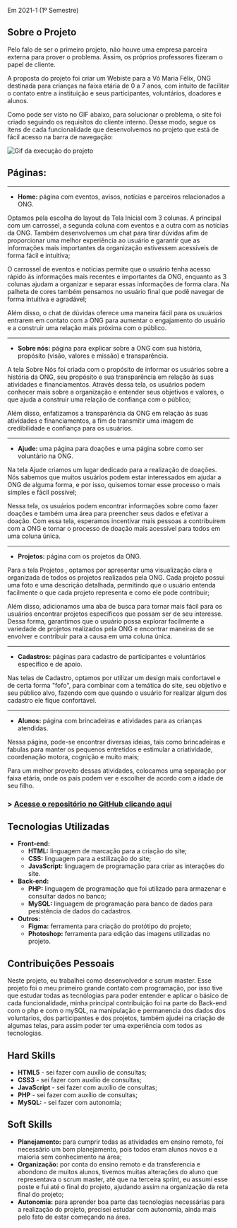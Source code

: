  Em 2021-1 (1º Semestre)

## Sobre o Projeto

Pelo falo de ser o primeiro projeto, não houve uma empresa parceira externa para prover o problema. Assim, os próprios professores fizeram o papel de cliente. 

A proposta do projeto foi criar um Webiste para a Vó Maria Félix, ONG destinada para crianças na faixa etária de 0 a 7 anos, com intuito de facilitar o contato entre a instituição e seus participantes, voluntários, doadores e alunos.

Como pode ser visto no GIF abaixo, para solucionar o problema, o site foi criado seguindo os requisitos do cliente interno. Desse modo, segue os itens de cada funcionalidade que desenvolvemos no projeto que está de fácil acesso na barra de navegação:

![Gif da execução do projeto](../img/1-semestre.gif)

## Páginas:

------------------------------------
* **Home:** página com eventos, avisos, notícias e parceiros relacionados a ONG.

Optamos pela escolha do layout da Tela Inicial com 3 colunas. A principal com um carrossel, a segunda coluna com eventos e a outra com as notícias da ONG. Também desenvolvemos um chat para tirar dúvidas afim de proporcionar uma melhor experiência ao usuário e garantir que as informações mais importantes da organização estivessem acessíveis de forma fácil e intuitiva;

O carrossel de eventos e notícias permite que o usuário tenha acesso rápido às informações mais recentes e importantes da ONG, enquanto as 3 colunas ajudam a organizar e separar essas informações de forma clara. Na palheta de cores também pensamos no usuário final que podê navegar de forma intuitiva e agradável;

Além disso, o chat de dúvidas oferece uma maneira fácil para os usuários entrarem em contato com a ONG para aumentar o engajamento do usuário e a construir uma relação mais próxima com o público.

------------------------------------
* **Sobre nós:** página para explicar sobre a ONG com sua história, propósito (visão, valores e missão) e transparência.

A tela Sobre Nós foi criada com o propósito de informar os usuários sobre a história da ONG, seu propósito e sua transparência em relação às suas atividades e financiamentos. Através dessa tela, os usuários podem conhecer mais sobre a organização e entender seus objetivos e valores, o que ajuda a construir uma relação de confiança com o público;

Além disso, enfatizamos a transparência da ONG em relação às suas atividades e financiamentos, a fim de transmitir uma imagem de credibilidade e confiança para os usuários.

------------------------------------
* **Ajude:** uma página para doações e uma página sobre como ser voluntário na ONG.

Na tela Ajude criamos um lugar dedicado para a realização de doações. Nós sabemos que muitos usuários podem estar interessados em ajudar a ONG de alguma forma, e por isso, quisemos tornar esse processo o mais simples e fácil possível;

Nessa tela, os usuários podem encontrar informações sobre como fazer doações e também uma área para preencher seus dados e efetivar a doação. Com essa tela, esperamos incentivar mais pessoas a contribuírem com a ONG e tornar o processo de doação mais acessível para todos em uma coluna única.

------------------------------------
* **Projetos:** página com os projetos da ONG.

Para a tela Projetos , optamos por apresentar uma visualização clara e organizada de todos os projetos realizados pela ONG. Cada projeto possui uma foto e uma descrição detalhada, permitindo que o usuário entenda facilmente o que cada projeto representa e como ele pode contribuir;

Além disso, adicionamos uma aba de busca para tornar mais fácil para os usuários encontrar projetos específicos que possam ser de seu interesse. Dessa forma, garantimos que o usuário possa explorar facilmente a variedade de projetos realizados pela ONG e encontrar maneiras de se envolver e contribuir para a causa em uma coluna única.

------------------------------------
* **Cadastros:** páginas para cadastro de participantes e voluntários específico e de apoio.

Nas telas de Cadastro, optamos por utilizar um design mais confortavel e de certa forma "fofo", para combinar com a temática do site, seu objetivo e seu público alvo, fazendo com que quando o usuário for realizar algum dos cadastro ele fique confortável.

------------------------------------
* **Alunos:** página com brincadeiras e atividades para as crianças atendidas.

 Nessa página, pode-se encontrar diversas ideias, tais como brincadeiras e fabulas para manter os pequenos entretidos e estimular a criatividade, coordenação motora, cognição e muito mais;
 
 Para um melhor proveito dessas atividades, colocamos uma separação por faixa etária, onde os pais podem ver e escolher de acordo com a idade de seu filho.
 
### > [Acesse o repositório no GitHub clicando aqui](https://github.com/DeskwarePI/API-VoMariaFelix)


## Tecnologias Utilizadas

* **Front-end:** 
    - **HTML:** linguagem de marcação para a criação do site;
    - **CSS:** linguagem para a estilização do site;
    - **JavaScript:** linguagem de programação para criar as interações do site.
* **Back-end:** 
    - **PHP:** linguagem de programação que foi utilizado para armazenar e consultar dados no banco;
    - **MySQL:** linguagem de programação para banco de dados para pesistência de dados do cadastros.
* **Outros:** 
    - **Figma:** ferramenta para criação do protótipo do projeto;
    - **Photoshop:** ferramenta para edição das imagens utilizadas no projeto.

## Contribuições Pessoais

Neste projeto, eu trabalhei como desenvolvedor e scrum master. Esse projeto foi o meu primeiro grande contato com programação, por isso tive que estudar todas as tecnólogias para poder entender e aplicar o básico de cada funcionalidade, minha principal contribuição foi na parte do Back-end com o php e com o mySQL, na manipulação e permanencia dos dados dos voluntarios, dos participantes e dos projetos, também ajudei na criação de algumas telas, para assim poder ter uma experiência com todos as tecnologias.

## Hard Skills

* **HTML5** - sei fazer com auxílio de consultas;
* **CSS3** - sei fazer com auxílio de consultas;
* **JavaScript** - sei fazer com auxílio de consultas;
* **PHP** - sei fazer com auxílio de consultas;
* **MySQL:** - sei fazer com autonomia;

## Soft Skills

* **Planejamento:** para cumprir todas as atividades em ensino remoto, foi necessário um bom planejamento, pois todos eram alunos novos e a maioria sem conhecimento na área;
* **Organização:** por conta do ensino remoto e da transferencia e abondono de muitos alunos, tivemos muitas alterações do aluno que representava o scrum master, até que na terceira sprint, eu assumi esse poste e fui até o final do projeto, ajudando assim na organização da reta final do projeto;
* **Autonomia:** para aprender boa parte das tecnologias necessárias para a realização do projeto, precisei estudar com autonomia, ainda mais pelo fato de estar começando na área.
